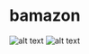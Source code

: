 # bamazon
![alt text](bamazon/screen_shots/bamazonCustomer.PNG)
![alt text](bamazon/screen_shots/bamazonManager.PNG)